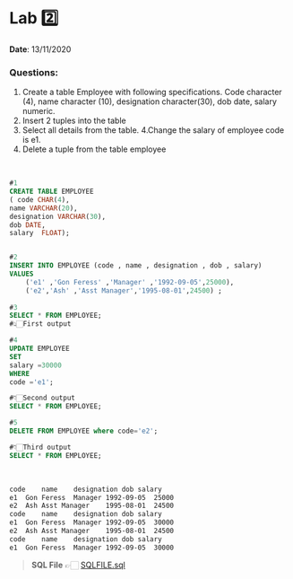 # Lab 2️⃣
<b> Date</b>: 13/11/2020

### Questions:

1. Create a table Employee with following specifications. Code character (4), name character (10), designation character(30), dob date, salary numeric.
2. Insert 2 tuples into the table
3. Select all details from the table.
   4.Change the salary of employee code is e1.
4. Delete a tuple from the table employee

<br>

```sql
#1
CREATE TABLE EMPLOYEE
( code CHAR(4),
name VARCHAR(20),
designation VARCHAR(30),
dob DATE,
salary  FLOAT);


#2
INSERT INTO EMPLOYEE (code , name , designation , dob , salary)
VALUES
    ('e1' ,'Gon Feress' ,'Manager' ,'1992-09-05',25000),
    ('e2','Ash' ,'Asst Manager','1995-08-01',24500) ;
       
#3
SELECT * FROM EMPLOYEE;
#👆🏻First output

#4
UPDATE EMPLOYEE
SET
salary =30000
WHERE 
code ='e1';

#👇🏻Second output
SELECT * FROM EMPLOYEE;

#5
DELETE FROM EMPLOYEE where code='e2';

#👇🏻Third output
SELECT * FROM EMPLOYEE;

```
<br>

```bash
code	name	designation	dob	salary
e1	Gon Feress	Manager	1992-09-05	25000
e2	Ash	Asst Manager	1995-08-01	24500
code	name	designation	dob	salary
e1	Gon Feress	Manager	1992-09-05	30000
e2	Ash	Asst Manager	1995-08-01	24500
code	name	designation	dob	salary
e1	Gon Feress	Manager	1992-09-05	30000
```
><b>SQL File</b> 👉🏻  [SQLFILE.sql](main.sql)
